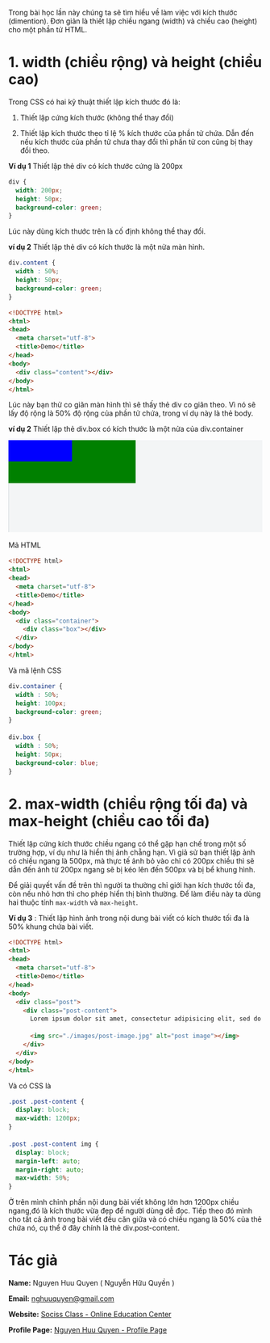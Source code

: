 Trong bài học lần này chúng ta sẽ tìm hiểu về làm việc với kích thước (dimention). Đơn giản là thiết lập chiều ngang (width) và chiều cao (height) cho một phần tử HTML.

# 1. width (chiều rộng) và height (chiều cao)

Trong CSS có hai kỹ thuật thiết lập kích thước đó là:

1) Thiết lập cứng kích thước (không thể  thay đổi)

2) Thiết lập kích thước theo tỉ lệ % kích thước của phần tử chứa. Dẫn đến nếu kích thước của phần tử chưa thay đổi thì phần tử con cũng bị thay đổi theo.

**Ví dụ 1** Thiết lập thẻ div có kích thước cứng là 200px

```css
div {
  width: 200px;
  height: 50px;
  background-color: green;
}
```

Lúc này dùng kích thước trên là cố định không thể thay đổi.


**ví dụ 2** Thiết lập thẻ div có kích thước là một nửa màn hình.

```css
div.content {
  width : 50%;
  height: 50px;
  background-color: green;
}
```

```html
<!DOCTYPE html>
<html>
<head>
  <meta charset="utf-8">
  <title>Demo</title>
</head>
<body>
  <div class="content"></div>
</body>
</html>
```
Lúc này bạn thử co giãn màn hình thì sẽ thấy thẻ div co giãn theo. Vì nó sẽ lấy độ rộng là 50% độ rộng của phần tử chứa, trong ví dụ này là thẻ body.

**ví dụ 2** Thiết lập thẻ div.box có kích thước là một nửa của div.container

![Demo width height](./width-height.png)


Mã HTML

```html
<!DOCTYPE html>
<html>
<head>
  <meta charset="utf-8">
  <title>Demo</title>
</head>
<body>
  <div class="container">
    <div class="box"></div>
  </div>
</body>
</html>
```

Và mã lệnh CSS

```css
div.container {
  width : 50%;
  height: 100px;
  background-color: green;
}

div.box {
  width : 50%;
  height: 50px;
  background-color: blue;
}
```

# 2. max-width (chiều rộng tối đa) và max-height (chiều cao tối đa)

Thiết lập cứng kích thước chiều ngang có thể gặp hạn chế trong một số trường hợp, ví dụ như là hiển thị ảnh chẵng hạn. Vì giả sử bạn thiết lập ảnh có chiều ngang là 500px, mà thực tế ảnh bỏ vào chỉ có 200px chiều thì sẽ dẫn đến ảnh từ 200px ngang sẽ bị kéo lên đến 500px và bị bể khung hình.


Để giải quyết vấn đề  trên thì người ta thường chỉ giới hạn kích thước tối đa, còn nếu nhỏ hơn thì cho phép hiển thị bình thường. Để làm điều này ta dùng hai thuộc tính `max-width` và `max-height`.


**Ví dụ 3** : Thiết lập hình ảnh trong nội dung bài viết có kích thước tối đa là 50% khung chứa bài viết.


```html
<!DOCTYPE html>
<html>
<head>
  <meta charset="utf-8">
  <title>Demo</title>
</head>
<body>
  <div class="post">
    <div class="post-content">
      Lorem ipsum dolor sit amet, consectetur adipisicing elit, sed do eiusmod tempor incididunt ut labore et dolore magna aliqua. Ut enim ad minim veniam, quis

      <img src="./images/post-image.jpg" alt="post image"></img>
    </div>
  </div>
</body>
</html>
```

Và có CSS là

```css
.post .post-content {
  display: block;
  max-width: 1200px;
}

.post .post-content img {
  display: block;
  margin-left: auto;
  margin-right: auto;
  max-width: 50%;
}
```

Ở trên mình chỉnh phần nội dung bài viết không lớn hơn 1200px chiều ngang,đó là kích thước vừa đẹp để người dùng dễ đọc. Tiếp theo đó mình cho tất cả ảnh trong bài viết đều căn giữa và có chiều ngang là 50% của thẻ chứa nó, cụ thể ở đây chính là thẻ div.post-content.


# Tác giả

**Name:** Nguyen Huu Quyen ( Nguyễn Hữu Quyền )

**Email:** nghuuquyen@gmail.com

**Website:** [Sociss Class - Online Education Center](https://sociss.edu.vn/)

**Profile Page:** [Nguyen Huu Quyen - Profile Page ](https://sociss.edu.vn/users/nghuuquyen)
